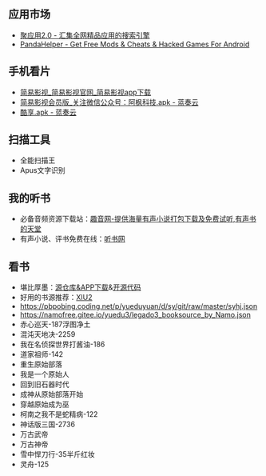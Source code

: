 ## 应用市场
+ [聚应用2.0 - 汇集全网精品应用的搜索引擎](https://www.juapp8.com/)
+ [PandaHelper - Get Free Mods & Cheats & Hacked Games For Android](https://www.pandahelp.vip/androidApp)

## 手机看片
+ [简易影视_简易影视官网_简易影视app下载](http://www.jyysxz.xyz/wap/)
+ [简易影视会员版_关注微信公众号：阿枫科技.apk - 蓝奏云](http://www.lanzous.com/i7vtyof)
+ [酷享.apk - 蓝奏云](http://www.lanzous.com/i6fjo4d)

## 扫描工具
+ 全能扫描王
+ Apus文字识别

## 我的听书
+ 必备音频资源下载站：[趣音网-提供海量有声小说打包下载及免费试听,有声书的天堂](http://qvyin.com/)
+ 有声小说、评书免费在线：[听书网](http://m.tingshubao.com/)

## 看书
+ 堪比厚墨：[源仓库&APP下载](http://yck.mumuceo.com/)&[开源代码](https://github.com/gedoor/legado)
+ 好用的书源推荐：[XIU2](https://github.com/XIU2/Yuedu)
+ https://pbpobing.coding.net/p/yueduyuan/d/sy/git/raw/master/syhj.json
+ https://namofree.gitee.io/yuedu3/legado3_booksource_by_Namo.json
+ 赤心巡天-187浮图净土
+ 混沌天地决-2259
+ 我在名侦探世界打酱油-186
+ 道家祖师-142
+ 重生原始部落
+ 我是一个原始人
+ 回到旧石器时代
+ 成神从原始部落开始
+ 穿越原始成为巫
+ 柯南之我不是蛇精病-122
+ 神话版三国-2736
+ 万古武帝
+ 万古神帝
+ 雪中悍刀行-35半斤红妆
+ 灵舟-125
